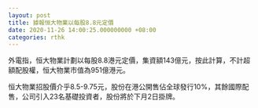 ```yaml
---
layout: post
title: 據報恒大物業以每股8.8元定價
date: 2020-11-26 14:00:25.000000000 +08:00
categories: rthk
---
```


外電指，恒大物業計劃以每股8.8港元定價，集資額143億元，按此計算，不計超額配股權，恒大物業市值為951億港元。

恒大物業招股價介乎8.5-9.75元，股份在港公開售佔全球發行10%，其餘國際配售，公司引入23名基礎投資者，股份將於下月2日掛牌。

